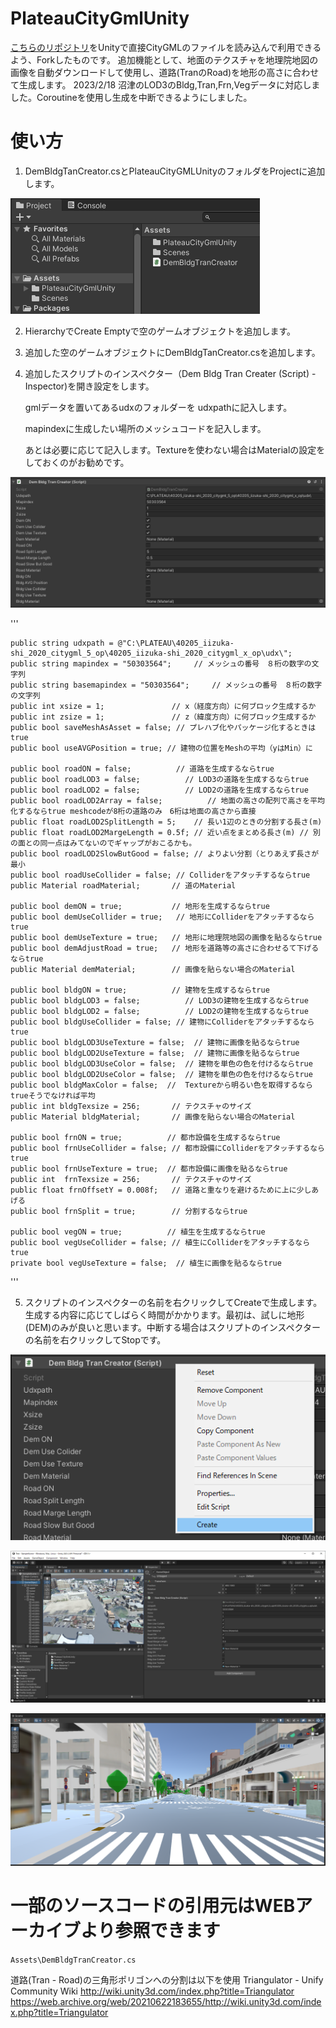# PlateauCityGmlUnity
[こちらのリポジトリ](https://github.com/ksasao/PlateauCityGmlSharp)をUnityで直接CityGMLのファイルを読み込んで利用できるよう、Forkしたものです。
追加機能として、地面のテクスチャを地理院地図の画像を自動ダウンロードして使用し、道路(TranのRoad)を地形の高さに合わせて生成します。
2023/2/18 沼津のLOD3のBldg,Tran,Frn,Vegデータに対応しました。Coroutineを使用し生成を中断できるようにしました。

# 使い方

1. DemBldgTanCreator.csとPlateauCityGMLUnityのフォルダをProjectに追加します。

![スクリプトの追加](img1.png)

2. HierarchyでCreate Emptyで空のゲームオブジェクトを追加します。

3. 追加した空のゲームオブジェクトにDemBldgTanCreator.csを追加します。

4. 追加したスクリプトのインスペクター（Dem Bldg Tran Creater (Script) - Inspector)を開き設定をします。

	gmlデータを置いてあるudxのフォルダーを udxpathに記入します。
	
	mapindexに生成したい場所のメッシュコードを記入します。
	
	あとは必要に応じて記入します。Textureを使わない場合はMaterialの設定をしておくのがお勧めです。
	


![インスペクタの設定](img2.png)


'''

    public string udxpath = @"C:\PLATEAU\40205_iizuka-shi_2020_citygml_5_op\40205_iizuka-shi_2020_citygml_x_op\udx\";
    public string mapindex = "50303564";     // メッシュの番号　８桁の数字の文字列　
    public string basemapindex = "50303564";     // メッシュの番号　８桁の数字の文字列　
    public int xsize = 1;               // x（経度方向）に何ブロック生成するか
    public int zsize = 1;               // z（緯度方向）に何ブロック生成するか
    public bool saveMeshAsAsset = false; // プレハブ化やパッケージ化するときはtrue
    public bool useAVGPosition = true; // 建物の位置をMeshの平均（yはMin）に
    
    public bool roadON = false;          // 道路を生成するならtrue
    public bool roadLOD3 = false;          // LOD3の道路を生成するならtrue
    public bool roadLOD2 = false;          // LOD2の道路を生成するならtrue
    public bool roadLOD2Array = false;          // 地面の高さの配列で高さを平均化するならtrue meshcodeが8桁の道路のみ　6桁は地面の高さから直接
    public float roadLOD2SplitLength = 5;    // 長い1辺のときの分割する長さ(m)
    public float roadLOD2MargeLength = 0.5f; // 近い点をまとめる長さ(m) // 別の面との同一点はみてないのでギャップがおこるかも。
    public bool roadLOD2SlowButGood = false; // よりよい分割（とりあえず長さが最小
    public bool roadUseCollider = false; // Colliderをアタッチするならtrue    
    public Material roadMaterial;       // 道のMaterial

    public bool demON = true;           // 地形を生成するならtrue
    public bool demUseCollider = true;   // 地形にColliderをアタッチするならtrue
    public bool demUseTexture = true;   // 地形に地理院地図の画像を貼るならtrue
    public bool demAdjustRoad = true;   // 地形を道路等の高さに合わせるて下げるならtrue    
    public Material demMaterial;        // 画像を貼らない場合のMaterial

    public bool bldgON = true;          // 建物を生成するならtrue
    public bool bldgLOD3 = false;          // LOD3の建物を生成するならtrue
    public bool bldgLOD2 = false;          // LOD2の建物を生成するならtrue
    public bool bldgUseCollider = false; // 建物にColliderをアタッチするならtrue
    public bool bldgLOD3UseTexture = false;  // 建物に画像を貼るならtrue
    public bool bldgLOD2UseTexture = false;  // 建物に画像を貼るならtrue
    public bool bldgLOD3UseColor = false;  // 建物を単色の色を付けるならtrue    
    public bool bldgLOD2UseColor = false;  // 建物を単色の色を付けるならtrue    
    public bool bldgMaxColor = false;  //  Textureから明るい色を取得するならtrueそうでなければ平均    
    public int bldgTexsize = 256;       // テクスチャのサイズ
    public Material bldgMaterial;       // 画像を貼らない場合のMaterial

    public bool frnON = true;          // 都市設備を生成するならtrue
    public bool frnUseCollider = false; // 都市設備にColliderをアタッチするならtrue
    public bool frnUseTexture = true;  // 都市設備に画像を貼るならtrue
    public int  frnTexsize = 256;       // テクスチャのサイズ
    public float frnOffsetY = 0.008f;   // 道路と重なりを避けるために上に少しあげる
    public bool frnSplit = true;        // 分割するならtrue

    public bool vegON = true;          // 植生を生成するならtrue
    public bool vegUseCollider = false; // 植生にColliderをアタッチするならtrue
    private bool vegUseTexture = false;  // 植生に画像を貼るならtrue

'''

5. スクリプトのインスペクターの名前を右クリックしてCreateで生成します。生成する内容に応じてしばらく時間がかかります。最初は、試しに地形(DEM)のみが良いと思います。中断する場合はスクリプトのインスペクターの名前を右クリックしてStopです。

![生成](img3.png)

![生成結果1](img4.png)

![生成結果2](img5.png)

# 一部のソースコードの引用元はWEBアーカイブより参照できます
`Assets\DemBldgTranCreator.cs`

道路(Tran - Road)の三角形ポリゴンへの分割は以下を使用
Triangulator - Unify Community Wiki
http://wiki.unity3d.com/index.php?title=Triangulator
https://web.archive.org/web/20210622183655/http://wiki.unity3d.com/index.php?title=Triangulator


